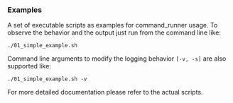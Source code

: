 ### Examples

A set of executable scripts as examples for command_runner usage.
To observe the behavior and the output just run from the command line like:
```
./01_simple_example.sh
```
Command line arguments to modify the logging behavior `[-v, -s]` are also supported like:
```
./01_simple_example.sh -v
```
For more detailed documentation please refer to the actual scripts.

